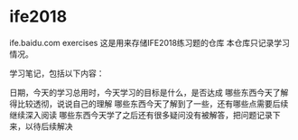 # ife2018
ife.baidu.com exercises
这是用来存储IFE2018练习题的仓库
本仓库只记录学习情况。


学习笔记，包括以下内容：

日期，今天的学习总用时，今天学习的目标是什么，是否达成
哪些东西今天了解得比较透彻，说说自己的理解
哪些东西今天了解到了一些，还有哪些点需要后续继续深入阅读
哪些东西今天学了之后还有很多疑问没有被解答，把问题记录下来，以待后续解决
